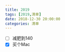 ```yaml
---
title: 2019
tags: [2019,清单]
date: 2018-12-30 20:00:00
categories: 清单
---
```


- [ ] 减肥到140
- [x] 买个Mac
<!--more-->